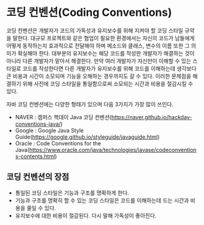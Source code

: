 # 코딩 컨벤션(Coding Conventions)
코딩 컨벤션은 개발자가 코드의 가독성과 유지보수를 위해 지켜야 할 코딩 스타일 규약을 말한다. 대규모 프로젝트와 같은 협업이 필요한 환경에서는 자신의 코드가 남들에게 어떻게 동작하는지 효과적으로 전달해야 하며 메소드와 클래스, 변수의 이름 또한 그 의미가 확실해야 한다. 대부분의 유지보수는 해당 코드를 작성한 개발자가 해결하는 것이 아니라 다른 개발자가 맡아서 해결한다. 만약 여러 개발자가 자신만이 이해할 수 있는 스타일로 코드를 작성한다면 다른 개발자가 유지보수를 위해 코드를 이해하는데 생각보다 큰 비용과 시간이 소모되며 기능을 오해하는 경우까지도 갈 수 있다. 이러한 문제점을 해결하기 위해 사전에 코딩 스타일을 통일함으로써 소모되는 시간과 비용을 절감시킬 수 있다.
 
자바 코딩 컨벤션에는 다양한 형태가 있으며 다음 3가지가 가장 많이 쓰인다.
- NAVER : 캠퍼스 핵데이 Java 코딩 컨벤션(https://naver.github.io/hackday-conventions-java/)
- Google : Google Java Style Guide(https://google.github.io/styleguide/javaguide.html)
- Oracle : Code Conventions for the Java(https://www.oracle.com/java/technologies/javase/codeconventions-contents.html)
## 코딩 컨벤션의 장점
- 통일된 코딩 스타일은 기능과 구조를 명확하게 한다.
- 기능과 구조를 명확히 할 수 있는 코딩 스타일은 코드를 이해하는데 드는 시간과 비용을 줄일 수 있다.
- 유지보수에 대한 비용이 절감된다. 다시 말해 가독성이 좋아진다.